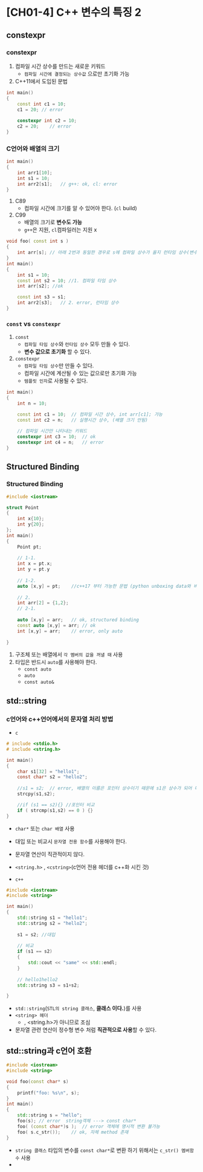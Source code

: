 # [CH01-4] C++ 변수의 특징 2

## constexpr
### constexpr
1. 컴파일 시간 상수를 만드는 새로운 키워드
	- `컴파일 시간에 결정되는 상수값` 으로만 초기화 가능
2. C++11에서 도입된 문법 
```c++
int main()
{
	const int c1 = 10;
	c1 = 20; // error
	
	constexpr int c2 = 10;
	c2 = 20;	// error
}
```

### C언어와 배열의 크기

```c++
int main()
{
	int arr1[10];
	int s1 = 10;
	int arr2[s1];	// g++: ok, cl: error
}
```

1. C89
	- 컴파일 시간에 크기를 알 수 있어야 한다. (`cl` build)
2. C99
	- 배열의 크기로 **변수도 가능**
	- `g++`은 지원, `cl`컴파일러는 지원 x

```c++
void foo( const int s )
{
	int arr[s];	// 아래 2번과 동일한 경우로 s에 컴파일 상수가 올지 런타임 상수(변수)가 올지 알지 못한다.
}
int main()
{
	int s1 = 10;
	const int s2 = 10; //1. 컴파일 타임 상수
	int arr[s2]; //ok

	const int s3 = s1;
	int arr2[s3];	// 2. error, 런타임 상수
}
```

### `const` vs `constexpr`
1. `const`
	- `컴파일 타임 상수`와 `런타임 상수` 모두 만들 수 있다.
	- **변수 값으로 초기화** 할 수 있다.
2. `constexpr`
	- `컴파일 타임 상수`만 만들 수 있다.
	- 컴파일 시간에 계산될 수 있는 값으로만 초기화 가능
	- `템플릿 인자`로 사용될 수 있다.

```c++
int main()
{
	int n = 10;

	const int c1 = 10;	// 컴파일 시간 상수, int arr[c1]; 가능 
	const int c2 = n;	// 실행시간 상수, (배열 크기 안됨)
	
	// 컴파일 시간만 나타내는 키워드
	constexpr int c3 = 10;	// ok
	constexpr int c4 = n;	// error
}
```

## Structured Binding

### Structured Binding

```c++
#include <iostream>

struct Point
{
	int x{10};
	int y{20};
};
int main()
{
	Point pt;
	
	// 1-1.
	int x = pt.x;
	int y = pt.y
	
	// 1-2.
	auto [x,y] = pt;	//c++17 부터 가능한 문법 (python unboxing data와 비슷)
	
	// 2.
	int arr[2] = {1,2};
	// 2-1.
	
	auto [x,y] = arr;	// ok, structured binding
	const auto [x,y] = arr;	// ok 
	int [x,y] = arr;	// error, only auto 
	
}
```
1. 구조체 또는 배열에서 `각 멤버의 값을 꺼낼 때` 사용
2. 타입은 반드시 `auto`를 사용해야 한다.
	- `const auto`
	- `auto`
	- `const auto&`


## std::string

### c언어와 c++언어에서의 문자열 처리 방법
- `c`
```c
# include <stdio.h>
# include <string.h>

int main()
{
	char s1[32] = "hello1";
	const char* s2 = "hello2";
	
	//s1 = s2;	// error, 배열의 이름은 포인터 상수이기 때문에 s1은 상수가 되어 대입 불가
	strcpy(s1,s2);

	//if (s1 == s2){} //포인터 비교
	if ( strcmp(s1,s2) == 0 ) {}
}
```
- `char*` 또는 `char 배열` 사용
- 대입 또는 비교시 `문자열 전용 함수`를 사용해야 한다.
- 문자열 연산이 직관적이지 않다.
- `<string.h>` , `<cstring>`(c언어 전용 헤더를 c++화 시킨 것)

- `c++`

```c++
#include <iostream>
#include <string>

int main()
{
	std::string s1 = "hello1";
	std::string s2 = "hello2";
	
	s1 = s2; //대입
	
	// 비교
	if (s1 == s2)
	{
		std::cout << "same" << std::endl;
	}
	
	// hello1hello2
	std::string s3 = s1+s2;

}
```
- `std::string`(`STL의 string 클래스`, **클래스 이다.**)를 사용
- `<string> 헤더`
	- <cstring>, <string.h>가 아니므로 조심
- 문자열 관련 연산이 정수형 변수 처럼 **직관적으로 사용**할 수 있다.


## std::string과 c언어 호환
```c++
#include <iostream>
#include <string>

void foo(const char* s)
{
	printf("foo: %s\n", s);
}
int main()
{
	std::string s = "hello";
	foo(s);	// error  string객체 ---> const char*
	foo( (const char*)s );	// error 객체에 명시적 변환 불가능
	foo( s.c_str());	// ok, 자체 method 존재
}
```

- `string 클래스` 타입의 변수를 `const char*`로 변환 하기 위해서는 `c_str() 멤버함수` 사용
- 